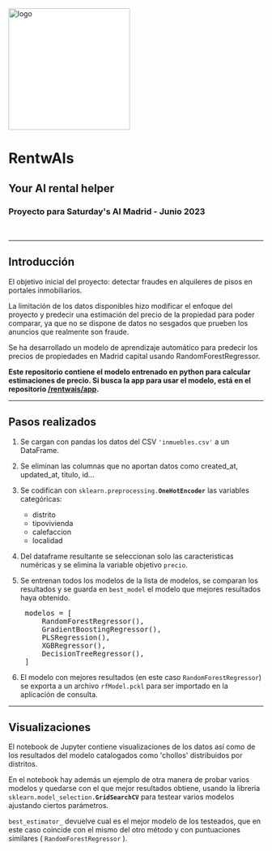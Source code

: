 <img src="https://raw.githubusercontent.com/rentwais/app/main/static/logo.png" alt="logo" style="background-color:white; width:240px"> 


<br>


# RentwAIs

## Your AI rental helper



### Proyecto para Saturday's AI Madrid - Junio 2023


<br>

---

## Introducción

El objetivo inicial del proyecto: detectar fraudes en alquileres de pisos en portales inmobiliarios.

La limitación de los datos disponibles hizo modificar el enfoque del proyecto y predecir una estimación del precio de la propiedad para poder comparar, ya que no se dispone de datos no sesgados que prueben los anuncios que realmente son fraude.

Se ha desarrollado un modelo de aprendizaje automático para predecir los precios de propiedades en Madrid capital usando RandomForestRegressor.

__Este repositorio contiene el modelo entrenado en python para calcular estimaciones de precio. Si busca la app para usar el modelo, está en el repositorio [/rentwais/app](https://github.com/rentwais/app).__

---

## Pasos realizados

1. Se cargan con pandas los datos del CSV <code>'inmuebles.csv'</code> a un DataFrame.
2. Se eliminan las columnas que no aportan datos como created_at, updated_at, titulo, id...
3. Se codifican con <code>sklearn.preprocessing.**OneHotEncoder**</code> las variables categóricas: 
    
    * distrito
    * tipovivienda
    * calefaccion
    * localidad


4. Del dataframe resultante se seleccionan solo las caracteristicas numéricas y se elimina la variable objetivo <code>precio</code>.
5. Se entrenan todos los modelos de la lista de modelos, se comparan los resultados y se guarda en <code>best_model</code> el modelo que mejores resultados haya obtenido.

    <pre>
    modelos = [
        RandomForestRegressor(),
        GradientBoostingRegressor(),
        PLSRegression(),
        XGBRegressor(),
        DecisionTreeRegressor(),
    ]</pre>

6. El modelo con mejores resultados (en este caso <code>RandomForestRegressor</code>) se exporta a un archivo <code>rfModel.pckl</code> para ser importado en la aplicación de consulta.

---

## Visualizaciones

El notebook de Jupyter contiene visualizaciones de los datos así como de los resultados del modelo catalogados como 'chollos' distribuidos por distritos.


En el notebook hay además un ejemplo de otra manera de probar varios modelos y quedarse con el que mejor resultados obtiene, usando la libreria <code>sklearn.model_selection.**GridSearchCV**</code> para testear varios modelos ajustando ciertos parámetros. 

<code>best_estimator_</code> devuelve cual es el mejor modelo de los testeados, que en este caso coincide con el mismo del otro método y con puntuaciones similares ( <code>RandomForestRegressor</code> ).
